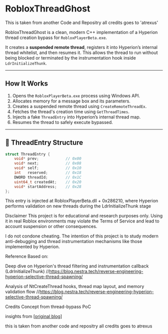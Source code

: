 # RobloxThreadGhost
This is taken from another Code and Repositry all credits goes to 'atrexus'

RobloxThreadGhost is a clean, modern C++ implementation of a Hyperion thread creation bypass for `RobloxPlayerBeta.exe`.

It creates a **suspended remote thread**, registers it into Hyperion’s internal thread whitelist, and then resumes it. This allows the thread to run without being blocked or terminated by the instrumentation hook inside `LdrInitializeThunk`.

---

## How It Works

1. Opens the `RobloxPlayerBeta.exe` process using Windows API.
2. Allocates memory for a message box and its parameters.
3. Creates a suspended remote thread using `CreateRemoteThreadEx`.
4. Fetches the thread's creation time using `GetThreadTimes`.
5. Injects a fake `ThreadEntry` into Hyperion’s internal thread map.
6. Resumes the thread to safely execute bypassed.

---

## 🧬 ThreadEntry Structure

```cpp
struct ThreadEntry {
    void* prev;            // 0x00
    void* next;            // 0x08
    void* self;            // 0x10
    int   reserved;        // 0x18
    DWORD threadId;        // 0x1C
    uint64_t createdAt;    // 0x20
    void* startAddress;    // 0x28
};
```

This entry is injected at RobloxPlayerBeta.dll + 0x286210, where Hyperion performs validation on new threads during the LdrInitializeThunk stage

Disclaimer
This project is for educational and research purposes only.
Using it in real Roblox environments may violate the Terms of Service and lead to account suspension or other consequences.

I do not condone cheating. The intention of this project is to study modern anti-debugging and thread instrumentation mechanisms like those implemented by Hyperion.

Reference
Based on:

Deep dive on Hyperion's thread filtering and instrumentation callback (LdrInitializeThunk) //https://blog.nestra.tech/reverse-engineering-hyperion-selective-thread-spawning/

Analysis of NtCreateThread hooks, thread map layout, and memory validation flow //https://blog.nestra.tech/reverse-engineering-hyperion-selective-thread-spawning/

Credits
Concept from thread-bypass PoC

insights from [[original blog](https://blog.nestra.tech/reverse-engineering-hyperion-selective-thread-spawning/)]

this is taken from another code and repositry all credits goes to atrexus
